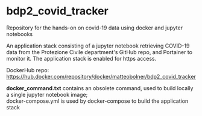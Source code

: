# bdp2_covid_tracker
Repository for the hands-on on covid-19 data using docker and jupyter notebooks

An application stack consisting of a jupyter notebook retrieving COVID-19 data from the Protezione Civile department's GitHub repo, and Portainer to monitor it. The application stack is enabled for https access.

DockerHub repo:
https://hub.docker.com/repository/docker/matteobolner/bdp2_covid_tracker  

**docker_command.txt** contains an obsolete command, used to build locally a single jupyter notebook image;  
docker-compose.yml is used by docker-compose to build the application stack

